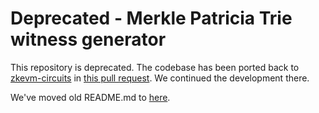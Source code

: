 # Deprecated - Merkle Patricia Trie witness generator

This repository is deprecated. The codebase has been ported back to [zkevm-circuits](https://github.com/privacy-scaling-explorations/zkevm-circuits) in [this pull request](https://github.com/privacy-scaling-explorations/zkevm-circuits/pull/1589). We continued the development there.

We've moved old README.md to [here](doc.md).